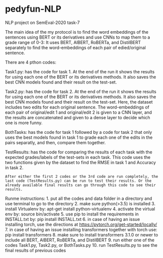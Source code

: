 # pedyfun-NLP
NLP project on SemEval-2020 task-7

The main idea of the my protocol is to find the word embeddings of the sentences using BERT or its derivatives and use CNNs to map them to a grade range of 0-3:
	It uses BERT, AlBERT, RoBERTa, and DistilBERT separately to find the word-embeddings of each pair of 	edied/original sentence.

There are 4 pthon codes:

Task1.py:	has the code for task 1. At the end of the run it shows the results for using each one of the BERT or its derivatives methods. It also saves the best CNN models found and their result on the test-set.

Task2.py:	has the code for task 2. At the end of the run it shows the results for using each one of the BERT or its derivatives methods. It also saves the best CNN models found and their result on the test-set. Here, the dataset includes two edits for each original sentence. The word-embeddings of each pair of original/edit 1 and original/edit 2 is given to a CNN layer, and the results are concatenated and given to a dense layer to decide which one is more funny.

BothTasks:	has the code for task 1 followed by a code for task 2 that only uses the best models found in task 1 to grade each one of the edits in the pairs separatly, and then, compare them together.

TestResults:	has the code for comparing the results of each task with the expected grades/labels of the test-sets in each task. This code uses the two functions given by the dataset to find the RMSE in task 1 and Accuracy in task 2.

	After either the first 2 codes or the 3rd code are run completely, the last code (TestResults.py) can be run to test their results. Or the already available final results can go through this code to see their results.


Runme instructions:
	1. put all the codes and data folder in a directory and use terminal to go to the directory
	2. make sure python(>3.5) is installed 
	3. install Virtualenv by: apt-get install python-virtualenv
	4. activate the virtual env by: source bin/activate
	5. use pip to install the requirements in INSTALL.txt by: pip install INSTALL.txt
	6. in case of having an issue installing torch, use the directions at https://pytorch.org/get-started/locally/
	7. in case of having an issue installing transformers together with torch use: pip install transformers
	8. make sure to install transformers 3.1.0 or newer to include all BERT, AlBERT, RoBERTa, and DistilBERT
	9. run either one of the codes Task1.py, Task2.py, or BothTasks.py
	10. run TestResults.py to see the final results of previous codes
